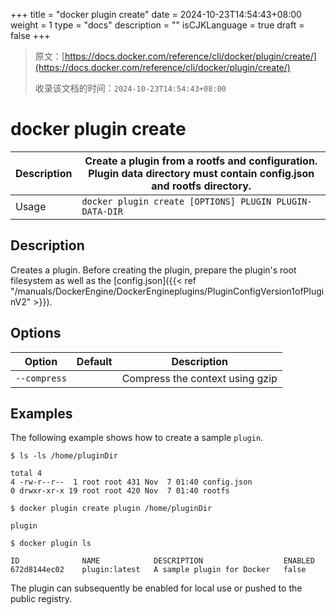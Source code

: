 +++
title = "docker plugin create"
date = 2024-10-23T14:54:43+08:00
weight = 1
type = "docs"
description = ""
isCJKLanguage = true
draft = false
+++

> 原文：[https://docs.docker.com/reference/cli/docker/plugin/create/](https://docs.docker.com/reference/cli/docker/plugin/create/)
>
> 收录该文档的时间：`2024-10-23T14:54:43+08:00`

# docker plugin create

| Description | Create a plugin from a rootfs and configuration. Plugin data directory must contain config.json and rootfs directory. |
| :---------- | ------------------------------------------------------------ |
| Usage       | `docker plugin create [OPTIONS] PLUGIN PLUGIN-DATA-DIR`      |

## Description

Creates a plugin. Before creating the plugin, prepare the plugin's root filesystem as well as the [config.json]({{< ref "/manuals/DockerEngine/DockerEngineplugins/PluginConfigVersion1ofPluginV2" >}}).

## Options

| Option       | Default | Description                     |
| ------------ | ------- | ------------------------------- |
| `--compress` |         | Compress the context using gzip |

## Examples

The following example shows how to create a sample `plugin`.



```console
$ ls -ls /home/pluginDir

total 4
4 -rw-r--r--  1 root root 431 Nov  7 01:40 config.json
0 drwxr-xr-x 19 root root 420 Nov  7 01:40 rootfs

$ docker plugin create plugin /home/pluginDir

plugin

$ docker plugin ls

ID              NAME            DESCRIPTION                  ENABLED
672d8144ec02    plugin:latest   A sample plugin for Docker   false
```

The plugin can subsequently be enabled for local use or pushed to the public registry.
